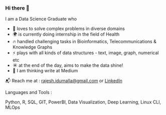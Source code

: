 ### Hi there 👋

<!--
**rajeshidumalla/rajeshidumalla** is a ✨ _special_ ✨ repository because its `README.md` (this file) appears on your GitHub profile.

Here are some ideas to get you started:

- 🔭 I’m currently working on ...
- 🌱 I’m currently learning ...
- 👯 I’m looking to collaborate on ...
- 🤔 I’m looking for help with ...
- 💬 Ask me about ...
- 📫 How to reach me: ...
- 😄 Pronouns: ...
- ⚡ Fun fact: ...
-->
I am a Data Science Graduate who
- 💪 loves to solve complex problems in diverse domains
- 🌍 is currently doing internship in the field of Health
- 🔥 handled challenging tasks in Bioinformatics, Telecommunications & Knowledge Graphs
- ⚡ plays with all kinds of data structures - text, image, graph, numerical etc
- ☀️ at the end of the day, aims to make the data shine!
- 📝 I am thinking write at Medium

📬 Reach me at : rajesh.idumalla@gmail.com or [LinkedIn](www.linkedin.com/in/rajeshidumalla)

Languages and Tools :

Python, R, SQL, GIT, PowerBI, Data Visualization, Deep Learning, Linux CLI, MLOps
